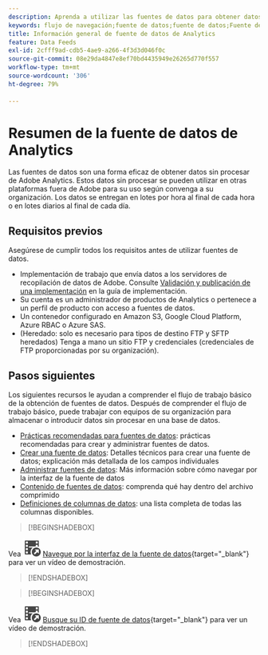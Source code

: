 ```yaml
---
description: Aprenda a utilizar las fuentes de datos para obtener datos sin procesar de Adobe Analytics. Descubra los requisitos previos para utilizar fuentes de datos y qué hacer a continuación.
keywords: flujo de navegación;fuente de datos;fuente de datos;Fuente de datos
title: Información general de fuente de datos de Analytics
feature: Data Feeds
exl-id: 2cfff9ad-cdb5-4ae9-a266-4f3d3d046f0c
source-git-commit: 08e29da4847e8ef70bd4435949e26265d770f557
workflow-type: tm+mt
source-wordcount: '306'
ht-degree: 79%

---
```


# Resumen de la fuente de datos de Analytics

Las fuentes de datos son una forma eficaz de obtener datos sin procesar de Adobe Analytics. Estos datos sin procesar se pueden utilizar en otras plataformas fuera de Adobe para su uso según convenga a su organización. Los datos se entregan en lotes por hora al final de cada hora o en lotes diarios al final de cada día.

## Requisitos previos

Asegúrese de cumplir todos los requisitos antes de utilizar fuentes de datos.

* Implementación de trabajo que envía datos a los servidores de recopilación de datos de Adobe. Consulte [Validación y publicación de una implementación](/help/implement/launch/validate-publish-prod.md) en la guía de implementación.
* Su cuenta es un administrador de productos de Analytics o pertenece a un perfil de producto con acceso a fuentes de datos.
* Un contenedor configurado en Amazon S3, Google Cloud Platform, Azure RBAC o Azure SAS.
* (Heredado: solo es necesario para tipos de destino FTP y SFTP heredados) Tenga a mano un sitio FTP y credenciales (credenciales de FTP proporcionadas por su organización).

## Pasos siguientes

Los siguientes recursos le ayudan a comprender el flujo de trabajo básico de la obtención de fuentes de datos. Después de comprender el flujo de trabajo básico, puede trabajar con equipos de su organización para almacenar o introducir datos sin procesar en una base de datos.

* [Prácticas recomendadas para fuentes de datos](/help/export/analytics-data-feed/data-feeds-best-practices.md): prácticas recomendadas para crear y administrar fuentes de datos.
* [Crear una fuente de datos](create-feed.md): Detalles técnicos para crear una fuente de datos; explicación más detallada de los campos individuales
* [Administrar fuentes de datos](df-manage-feeds.md): Más información sobre cómo navegar por la interfaz de la fuente de datos
* [Contenido de fuentes de datos](c-df-contents/datafeeds-contents.md): comprenda qué hay dentro del archivo comprimido <!-- Is this still the output users can download from the destination? I aske Jun. -->
* [Definiciones de columnas de datos](c-df-contents/datafeeds-reference.md): una lista completa de todas las columnas disponibles.

>[!BEGINSHADEBOX]

Vea ![VideoCheckedOut](/help/assets/icons/VideoCheckedOut.svg) [Navegue por la interfaz de la fuente de datos](https://video.tv.adobe.com/v/25452?quality=12&learn=on){target="_blank"} para ver un vídeo de demostración.

>[!ENDSHADEBOX]



>[!BEGINSHADEBOX]

Vea ![VideoCheckedOut](/help/assets/icons/VideoCheckedOut.svg) [Busque su ID de fuente de datos](https://video.tv.adobe.com/v/335747?quality=12&learn=on){target="_blank"} para ver un vídeo de demostración.

>[!ENDSHADEBOX]
